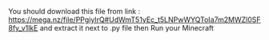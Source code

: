 You should download this file from link :
https://mega.nz/file/PPgiyIrQ#UdWmT51yEc_t5LNPwWYQToIa7m2MWZl0SF8fy_v1lkE
and extract it next to .py file
then Run your Minecraft
